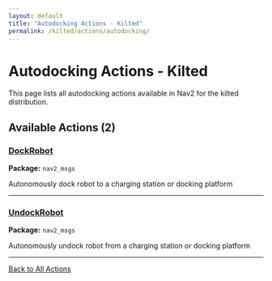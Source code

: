 ```yaml
---
layout: default
title: "Autodocking Actions - Kilted"
permalink: /kilted/actions/autodocking/
---
```


# Autodocking Actions - Kilted

This page lists all autodocking actions available in Nav2 for the kilted distribution.

## Available Actions (2)


### [DockRobot](/actions/kilted/dockrobot.html)

**Package:** `nav2_msgs`

Autonomously dock robot to a charging station or docking platform

---

### [UndockRobot](/actions/kilted/undockrobot.html)

**Package:** `nav2_msgs`

Autonomously undock robot from a charging station or docking platform

---


[Back to All Actions](/kilted/actions/index.html)
